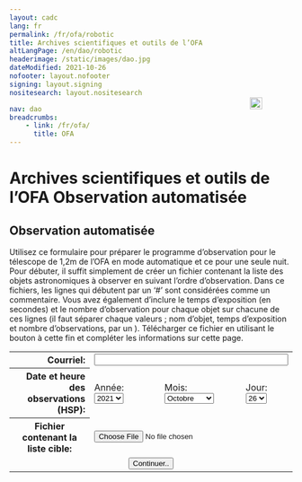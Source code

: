 ```yaml
---
layout: cadc
lang: fr
permalink: /fr/ofa/robotic
title: Archives scientifiques et outils de l’OFA
altLangPage: /en/dao/robotic
headerimage: /static/images/dao.jpg
dateModified: 2021-10-26
nofooter: layout.nofooter
signing: layout.signing
nositesearch: layout.nositesearch

nav: dao
breadcrumbs:
    - link: /fr/ofa/
      title: OFA
---
```


<div class="span-6">
              
 <h1 id="wb-cont" class="wb-invisible">Archives scientifiques et outils de l’OFA Observation automatisée</h1>
 <h2 class="align-center">Observation automatisée</h2>
              
<p>
         Utilisez ce formulaire pour préparer le programme d’observation pour le télescope de 1,2m de l’OFA en mode automatique et ce pour une seule nuit. Pour débuter, il suffit simplement de créer un fichier contenant la liste des objets astronomiques à observer en suivant l’ordre d’observation. Dans ce fichiers, les lignes qui débutent par un ‘#’ sont considérées comme un commentaire. Vous avez également d’inclure le temps d’exposition (en secondes) et le nombre d’observation pour chaque objet sur chacune de ces lignes (il faut séparer chaque valeurs ; nom d’objet, temps d’exposition et nombre d’observations, par un <tab>). Télécharger ce fichier en utilisant le bouton à cette fin et compléter les informations sur cette page.</tab></p><form method="post" action="/cadcbin/fr/ofa/robotic.pl" enctype="multipart/form-data">
<p>
<table class="table-medium other-classes table" class="wb-tables table">
<tbody><tr>
<th align="right">Courriel:</th>
<td colspan="3"><input type="text" name="email" size="40" maxlength="80" data-role="none" data-nlok-ref-guid="aa092b43-8565-4af7-e55b-b8b80aacb668"><div id="norton-idsafe-field-styling-divId" style="height:21.23636419122869px;max-width:21.23636419122869px;vertical-align:top; position:absolute; top:227.81931218233976px;left:656.2797800998184px;cursor:pointer;resize: both;z-index:2147483646;"><img id="norton-idsafe-field-logo-imgId" src="chrome-extension://admmjipmmciaobhojoghlmleefbicajg/content/images/ic-field-logo.svg" style="height:21.23636419122869px; max-width:21.23636419122869px;"></div></td></tr>
<tr>
<th align="right">Date et heure des<br>observations (HSP):</th>
<td> Année: <select name="year" data-role="none">
<option value="2020">2020</option>
<option selected="selected" value="2021">2021</option>
<option value="2022">2022</option>
</select></td>
<td> Mois:<select name="month" data-role="none">
<option value="1">Janvier</option>
<option value="2">Février</option>
<option value="3">Mars</option>
<option value="4">Avril</option>
<option value="5">Mai</option>
<option value="6">Juin</option>
<option value="7">Juillet</option>
<option value="8">Août</option>
<option value="9">Septembre</option>
<option selected="selected" value="10">Octobre</option>
<option value="11">Novembre</option>
<option value="12">Décembre</option>
</select></td>
<td> Jour:<select name="day" data-role="none">
<option value="1">1</option>
<option value="2">2</option>
<option value="3">3</option>
<option value="4">4</option>
<option value="5">5</option>
<option value="6">6</option>
<option value="7">7</option>
<option value="8">8</option>
<option value="9">9</option>
<option value="10">10</option>
<option value="11">11</option>
<option value="12">12</option>
<option value="13">13</option>
<option value="14">14</option>
<option value="15">15</option>
<option value="16">16</option>
<option value="17">17</option>
<option value="18">18</option>
<option value="19">19</option>
<option value="20">20</option>
<option value="21">21</option>
<option value="22">22</option>
<option value="23">23</option>
<option value="24">24</option>
<option value="25">25</option>
<option selected="selected" value="26">26</option>
<option value="27">27</option>
<option value="28">28</option>
<option value="29">29</option>
<option value="30">30</option>
<option value="31">31</option>
</select></td>
</tr>
<tr><th>Fichier contenant la liste cible:</th>
<td colspan="3"><input type="file" name="targetList" value="select target list file" size="40" maxlength="80" data-role="none"></td></tr>
<tr><td colspan="4" align="center"><input type="submit" name="start" value="Continuer.." data-role="none" data-nlok-ref-guid="eb7e432f-8938-40ac-a5de-5dbe493165b5"></td></tr>
</tbody></table>
</p></form>
</div>

